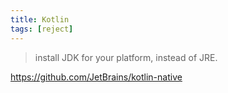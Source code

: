 ```yaml
---
title: Kotlin
tags: [reject]
---
```


> install JDK for your platform, instead of JRE.

<https://github.com/JetBrains/kotlin-native>
